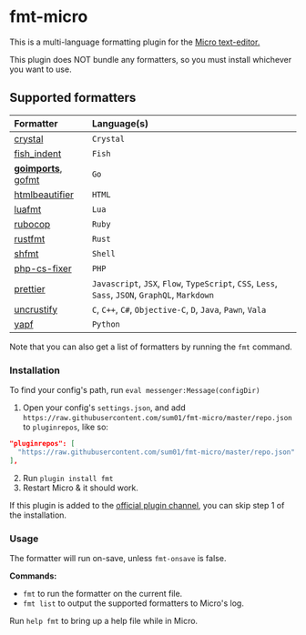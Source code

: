 # fmt-micro

This is a multi-language formatting plugin for the
[Micro text-editor.](https://github.com/zyedidia/micro)

This plugin does NOT bundle any formatters, so you must install whichever you
want to use.

## Supported formatters

| Formatter                | Language(s)                                                                                     |
| :----------------------- | :---------------------------------------------------------------------------------------------- |
| [crystal]                | `Crystal`                                                                                       |
| [fish_indent]            | `Fish`                                                                                          |
| **[goimports]**, [gofmt] | `Go`                                                                                            |
| [htmlbeautifier]         | `HTML`                                                                                          |
| [luafmt]                 | `Lua`                                                                                           |
| [rubocop]                | `Ruby`                                                                                          |
| [rustfmt]                | `Rust`                                                                                          |
| [shfmt]                  | `Shell`                                                                                         |
| [php-cs-fixer]           | `PHP`                                                                                           |
| [prettier]               | `Javascript`, `JSX`, `Flow`, `TypeScript`, `CSS`, `Less`, `Sass`, `JSON`, `GraphQL`, `Markdown` |
| [uncrustify]             | `C`, `C++`, `C#`, `Objective-C`, `D`, `Java`, `Pawn`, `Vala`                                    |
| [yapf]                   | `Python`                                                                                        |

Note that you can also get a list of formatters by running the `fmt` command.

### Installation

To find your config's path, run `eval messenger:Message(configDir)`

1. Open your config's `settings.json`, and add
   `https://raw.githubusercontent.com/sum01/fmt-micro/master/repo.json` to
   `pluginrepos`, like so:

```json
"pluginrepos": [
  "https://raw.githubusercontent.com/sum01/fmt-micro/master/repo.json"
],
```

2. Run `plugin install fmt`
3. Restart Micro & it should work.

If this plugin is added to the
[official plugin channel](https://github.com/micro-editor/plugin-channel), you
can skip step 1 of the installation.

### Usage

The formatter will run on-save, unless `fmt-onsave` is false.

**Commands:**

* `fmt` to run the formatter on the current file.
* `fmt list` to output the supported formatters to Micro's log.

Run `help fmt` to bring up a help file while in Micro.

<!-- Table links to make the table easier to read in source -->

[crystal]: https://github.com/crystal-lang/crystal
[fish_indent]: https://fishshell.com/docs/current/commands.html#fish_indent
[gofmt]: https://golang.org/cmd/gofmt/
[goimports]: https://godoc.org/golang.org/x/tools/cmd/goimports
[htmlbeautifier]: https://github.com/threedaymonk/htmlbeautifier
[luafmt]: https://github.com/trixnz/lua-fmt
[rubocop]: https://github.com/bbatsov/rubocop
[rustfmt]: https://github.com/rust-lang-nursery/rustfmt
[shfmt]: https://github.com/mvdan/sh
[php-cs-fixer]: https://github.com/friendsofphp/PHP-CS-Fixer
[prettier]: https://github.com/prettier/prettier
[uncrustify]: https://github.com/uncrustify/uncrustify
[yapf]: https://github.com/google/yapf
